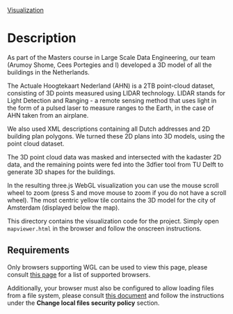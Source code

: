 [Visualization](https://event.cwi.nl/lsde/2018/results/group13/)

# Description

As part of the Masters course in Large Scale Data Engineering, our team (Arumoy Shome, Cees Portegies and I) developed a 3D model of all the buildings in the Netherlands. 

The Actuale Hoogtekaart Nederland (AHN) is a 2TB point-cloud dataset, consisting of 3D points measured using LIDAR technology. LIDAR stands for Light Detection and Ranging - a remote sensing method that uses light in the form of a pulsed laser to measure ranges to the Earth, in the case of AHN taken from an airplane. 

We also used XML descriptions containing all Dutch addresses and 2D building plan polygons. We turned these 2D plans into 3D models, using the point cloud dataset.

The 3D point cloud data was masked and intersected with the kadaster 2D data, and the remaining points were fed into the 3dfier tool from TU Delft to generate 3D shapes for the buildings.

In the resulting three.js WebGL visualization you can use the mouse scroll wheel to zoom (press S and move mouse to zoom if you do not have a scroll wheel). The most centric yellow tile contains the 3D model for the city of Amsterdam (displayed below the map).

This directory contains the visualization code for the project. Simply open
`mapviewer.html` in the browser and follow the onscreen instructions.

## Requirements

Only browsers supporting WGL can be used to view this page, please consult [this
page](https://threejs.org/docs/#manual/en/introduction/Browser-support) for a
list of supported browsers.

Additionally, your browser must also be configured to allow loading files from a
file system, please consult [this
document](https://threejs.org/docs/#manual/en/introduction/How-to-run-things-locally)
and follow the instructions under the **Change local files security policy**
section.
